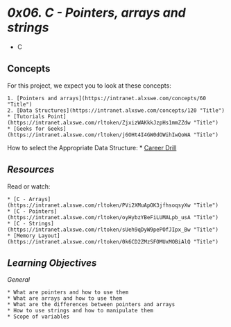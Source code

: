 # _0x06. C - Pointers, arrays and strings_
* C


## Concepts

For this project, we expect you to look at these concepts:

	1. [Pointers and arrays](https://intranet.alxswe.com/concepts/60 "Title")
	2. [Data Structures](https://intranet.alxswe.com/concepts/120 "Title")
	* [Tutorials Point](https://intranet.alxswe.com/rltoken/ZjxizWAKkkJzpHs1mmZZdw "Title")
	* [Geeks for Geeks](https://intranet.alxswe.com/rltoken/j6OHt4I4GW0dOWihIwQoWA "Title")
How to select the Appropriate Data Structure:
	* [Career Drill](https://intranet.alxswe.com/rltoken/Zf-TH854gUT9X44DXf5VJw "Title")

## _Resources_
Read or watch:

	* [C - Arrays](https://intranet.alxswe.com/rltoken/PVi2XMuApOK3jfhsoqsyXw "Title")
	* [C - Pointers](https://intranet.alxswe.com/rltoken/oyHybzYBeFiLUMALpb_usA "Title")
	* [C - Strings](https://intranet.alxswe.com/rltoken/sUeh9qDyW9pePOfJIpx_Bw "Title")
	* [Memory Layout](https://intranet.alxswe.com/rltoken/0k6CD2ZMzSFOMUxMOBiAlQ "Title")

## _Learning Objectives_

_General_

	* What are pointers and how to use them
	* What are arrays and how to use them
	* What are the differences between pointers and arrays
	* How to use strings and how to manipulate them
	* Scope of variables
